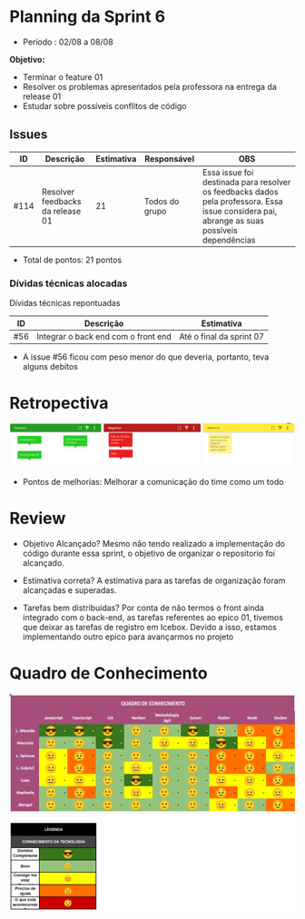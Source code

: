 # Planning da Sprint 6

- Período : 02/08 a 08/08

**Objetivo:**

- Terminar o feature 01
- Resolver os problemas apresentados pela professora na entrega da release 01
- Estudar sobre possíveis conflitos de código

## Issues

| ID   | Descrição                        | Estimativa | Responsável    | OBS                                                                                                                                         |
| ---- | -------------------------------- | ---------- | -------------- | ------------------------------------------------------------------------------------------------------------------------------------------- |
| #114 | Resolver feedbacks da release 01 | 21         | Todos do grupo | Essa issue foi destinada para resolver os feedbacks dados pela professora. Essa issue considera pai, abrange as suas possíveis dependências |

- Total de pontos: 21 pontos

### Dívidas técnicas alocadas

Dívidas técnicas repontuadas

| ID  | Descrição                           | Estimativa               |
| --- | ----------------------------------- | ------------------------ |
| #56 | Integrar o back end com o front end | Até o final da sprint 07 |

- A issue #56 ficou com peso menor do que deveria, portanto, teva alguns debitos

# Retropectiva

<img src="../img/gerenciamento/Retrospectiva/Retrospectiva06.png">

- Pontos de melhorias: Melhorar a comunicação do time como um todo

# Review

- Objetivo Alcançado? Mesmo não tendo realizado a implementação do código durante essa sprint, o objetivo de organizar o repositorio foi alcançado.

- Estimativa correta? A estimativa para as tarefas de organização foram alcançadas e superadas.

- Tarefas bem distribuidas? Por conta de não termos o front ainda integrado com o back-end, as tarefas referentes ao epico 01, tivemos que deixar as tarefas de registro em Icebox. Devido a isso, estamos implementando outro epico para avançarmos no projeto

# Quadro de Conhecimento

<img src="../img/gerenciamento/QuadroConhecimento/QuadroConhecimento6.png">
